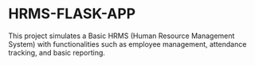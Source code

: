 # HRMS-FLASK-APP
This project simulates a Basic HRMS (Human Resource Management System) with functionalities such as employee management, attendance tracking, and basic reporting.
